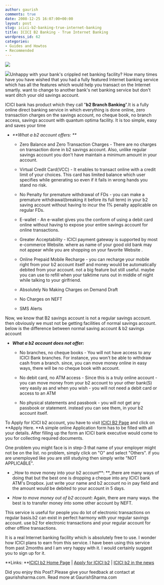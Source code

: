```yaml
---
author: gaurish
comments: true
date: 2008-12-25 16:07:00+00:00
layout: post
slug: icici-b2-banking-true-internet-banking
title: ICICI B2 Banking - True Internet Banking
wordpress_id: 62
categories:
- Guides and Howtos
- Recommended
---
```


[![](http://4.bp.blogspot.com/_wMAC6frBFdw/SVOpHKZinuI/AAAAAAAAAZs/m7dcTm_r1G8/s400/icici_b2_logo.gif)](http://4.bp.blogspot.com/_wMAC6frBFdw/SVOpHKZinuI/AAAAAAAAAZs/m7dcTm_r1G8/s1600-h/icici_b2_logo.gif)

[![](http://2.bp.blogspot.com/_wMAC6frBFdw/SVOpGU-fLnI/AAAAAAAAAZk/IJenv3M3C0c/s320/b2_logo.gif)](http://2.bp.blogspot.com/_wMAC6frBFdw/SVOpGU-fLnI/AAAAAAAAAZk/IJenv3M3C0c/s1600-h/b2_logo.gif)Unhappy with your bank's crippled net banking facility? How many times have you have wished that you had a fully featured Internet banking service which has all the features which would help you transact on the Internet smartly. want to change to another bank's net banking service but don't want ditch your old savings account.  

ICICI bank has product which they call "**b2 Branch Banking**".It is a fully online direct banking service in which everything is done online, zero transaction charges on the savings account, no cheque book, no branch access, savings account with quantum optima facility. It is too simple, easy and saves your time  



  * _**What a b2 account offers: **_   


    * Zero Balance and Zero Transaction Charges - There are no charges on transaction done in b2 savings account. Also, unlike regular savings account you don't have maintain a minimum amount in your account.  




    * Virtual Credit Card(VCC) - It enables to transact online with a credit limit of your choices. This card has limited balance which user specifies while generating so even if it fails in wrong hands you stand no risk.  




    * No Penalty for premature withdrawal of FDs - you can make a premature withdrawal(breaking it before its full term) in your b2 saving account without having to incur the 1% penalty applicable on regular FDs.  




    * E-wallet - An e-wallet gives you the conform of using a debit card online without having to expose your entire savings account for online transactions.  




    * Greater Acceptability - ICICI payment gateway is supported by most e-commerce Website. where as name of your good old bank may not appear while you are shopping on your favorite Website .  




    * Online Prepaid Mobile Recharge - you can recharge your mobile right from your b2 account itself and money would be automatically debited from your account. not a big feature but still useful. maybe you can use to refill when your talktime runs out in middle of night while talking to your girlfriend.  




    * Absolutely No Making Charges on Demand Draft  




    * No Charges on NEFT  




    * SMS Alerts




Now, we know that B2 savings account is not a regular savings account. then obviously we must not be getting facilities of normal savings account. below is the difference between normal saving account & b2 savings account   



  * **_What a b2 account does not offer:_**   


    * No branches, no cheque books - You will not have access to any ICICI Bank branches. For instance, you won't be able to withdraw cash from a branch. since, you can move money online in easy ways, there will be no cheque book with account.  




    * No debit card, no ATM access - Since this is a truly online account - you can move money from your b2 account to your other bank(S) very easily as and when you wish - you will not need a debit card or access to an ATM  




    * No physical statements and passbook - you will not get any passbook or statement. instead you can see them, in your b2 account itself.




To Apply for ICICI b2 account, you have to visit [ICICI B2 Page](http://www.b2.icicibank.com/) and click on **Apply Here. **A simple online Application form has to be filled with all your details. After filling up the form an ICICI bank executive would come to you for collecting required documents.   

One problem you might face is in step-3 that name of your employer might not be on the list. no problem, simply click on "O" and select "Others". if you are unemployed like you are still studying then simply write "NOT APPLICABLE".  



  * _How to move money into your b2 account**: **_there are many ways of doing that but the best one is dropping a cheque into any ICICI bank ATM's Dropbox. just write your name and b2 account no in pay field and the amount would be debited to your account in 5 days.  




  * _How to move money out of b2 account_**:** Again, there are many ways. the best is to transfer money into some other account by NEFT.


  

This service is useful for people you do lot of electronic transactions on regular basis.b2 can exist in perfect harmony with your regular savings account. use b2 for electronic transactions and your regular account for other offline transactions.   

It is a real Internet banking facility which is absolutely free to use. I wonder how ICICI plans to earn from this service. I have been using this service from past 2months and I am very happy with it. I would certainly suggest you to sign up for it.  

  

**Links: **[ICICI b2 Home Page](http://www.b2.icicibank.com/) | [Apply for ICICI b2](https://b2.icicibank.co.in/BANKAWAY?Action.DBanking.RedirectApplication.Init.001=Y&AppSignonBankId=ICI&AppType=directbanking) | [ICICI b2 in the news](https://b2.icicibank.co.in/BANKAWAY?Action.DBanking.RedirectApplication.Init.001=Y&AppSignonBankId=ICI&AppType=directbanking)

Did you enjoy this Post?.Please give your feedback at contact at gaurishsharma.com.
Read more at GaurishSharma.com
